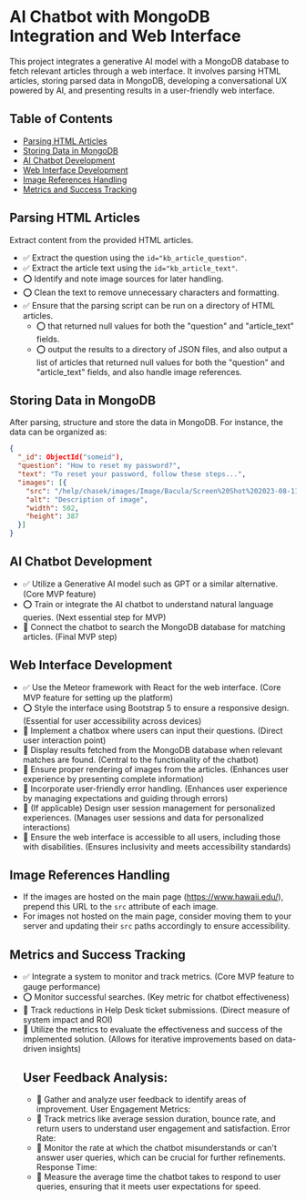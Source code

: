 # AI Chatbot with MongoDB Integration and Web Interface

This project integrates a generative AI model with a MongoDB database to fetch relevant articles through a web interface. It involves parsing HTML articles, storing parsed data in MongoDB, developing a conversational UX powered by AI, and presenting results in a user-friendly web interface.

## Table of Contents
- [Parsing HTML Articles](#parsing-html-articles)
- [Storing Data in MongoDB](#storing-data-in-mongodb)
- [AI Chatbot Development](#ai-chatbot-development)
- [Web Interface Development](#web-interface-development)
- [Image References Handling](#image-references-handling)
- [Metrics and Success Tracking](#metrics-and-success-tracking)

## Parsing HTML Articles
Extract content from the provided HTML articles.
- ✅ Extract the question using the `id="kb_article_question"`.
- ✅ Extract the article text using the `id="kb_article_text"`.
- ⭕ Identify and note image sources for later handling.
- ⭕ Clean the text to remove unnecessary characters and formatting.
- ✅ Ensure that the parsing script can be run on a directory of HTML articles.
  - ⭕ that returned null values for both the "question" and "article_text" fields.
  - ⭕ output the results to a directory of JSON files, and also output a list of articles that returned null values for both the "question" and "article_text" fields, and also handle image references.

## Storing Data in MongoDB
After parsing, structure and store the data in MongoDB. For instance, the data can be organized as:

```json
{
  "_id": ObjectId("someid"),
  "question": "How to reset my password?",
  "text": "To reset your password, follow these steps...",
  "images": [{
    "src": "/help/chasek/images/Image/Bacula/Screen%20Shot%202023-08-11%20at%2011_40_43%20AM.png",
    "alt": "Description of image",
    "width": 502,
    "height": 387
  }]
}
```

## AI Chatbot Development
- ✅ Utilize a Generative AI model such as GPT or a similar alternative. (Core MVP feature)
- ⭕ Train or integrate the AI chatbot to understand natural language queries. (Next essential step for MVP)
- 🔲 Connect the chatbot to search the MongoDB database for matching articles. (Final MVP step)


## Web Interface Development
- ✅ Use the Meteor framework with React for the web interface. (Core MVP feature for setting up the platform)
- ⭕ Style the interface using Bootstrap 5 to ensure a responsive design. (Essential for user accessibility across devices)
- 🔲 Implement a chatbox where users can input their questions. (Direct user interaction point)
- 🔲 Display results fetched from the MongoDB database when relevant matches are found. (Central to the functionality of the chatbot)
- 🔲 Ensure proper rendering of images from the articles. (Enhances user experience by presenting complete information)
- 🔲 Incorporate user-friendly error handling. (Enhances user experience by managing expectations and guiding through errors)
- 🔲 (If applicable) Design user session management for personalized experiences. (Manages user sessions and data for personalized interactions)
- 🔲 Ensure the web interface is accessible to all users, including those with disabilities. (Ensures inclusivity and meets accessibility standards)


## Image References Handling
- If the images are hosted on the main page (https://www.hawaii.edu/), prepend this URL to the `src` attribute of each image.
- For images not hosted on the main page, consider moving them to your server and updating their `src` paths accordingly to ensure accessibility.

## Metrics and Success Tracking
- ✅ Integrate a system to monitor and track metrics. (Core MVP feature to gauge performance)
- ⭕ Monitor successful searches. (Key metric for chatbot effectiveness)
- 🔲 Track reductions in Help Desk ticket submissions. (Direct measure of system impact and ROI)
- 🔲 Utilize the metrics to evaluate the effectiveness and success of the implemented solution. (Allows for iterative improvements based on data-driven insights)
    ## User Feedback Analysis:
  - 🔲 Gather and analyze user feedback to identify areas of improvement. User Engagement Metrics:
  - 🔲 Track metrics like average session duration, bounce rate, and return users to understand user engagement and satisfaction. Error Rate:
  - 🔲 Monitor the rate at which the chatbot misunderstands or can't answer user queries, which can be crucial for further refinements. Response Time:
  - 🔲 Measure the average time the chatbot takes to respond to user queries, ensuring that it meets user expectations for speed.
